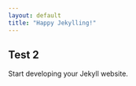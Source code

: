 ```yaml
---
layout: default
title: "Happy Jekylling!"
---
```


## Test 2

Start developing your Jekyll website.
